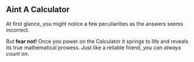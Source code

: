 ## Aint A Calculator

At first glance, you might notice a few peculiarities as the answers seems incorrect.

But **fear not!** Once you power on the Calculator it springs to life and reveals its true mathematical prowess. Just like a reliable friend, *you can always count on*.
